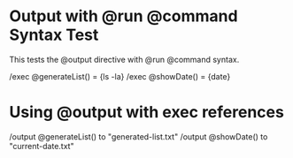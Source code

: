 # Output with @run @command Syntax Test

This tests the @output directive with @run @command syntax.

/exec @generateList() = {ls -la}
/exec @showDate() = {date}

# Using @output with exec references
/output @generateList() to "generated-list.txt"
/output @showDate() to "current-date.txt"